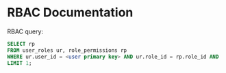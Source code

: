 # RBAC Documentation

RBAC query:

```sql
SELECT rp
FROM user_roles ur, role_permissions rp
WHERE ur.user_id = <user primary key> AND ur.role_id = rp.role_id AND '< method + path >' ~ rp.permission
LIMIT 1;
```
